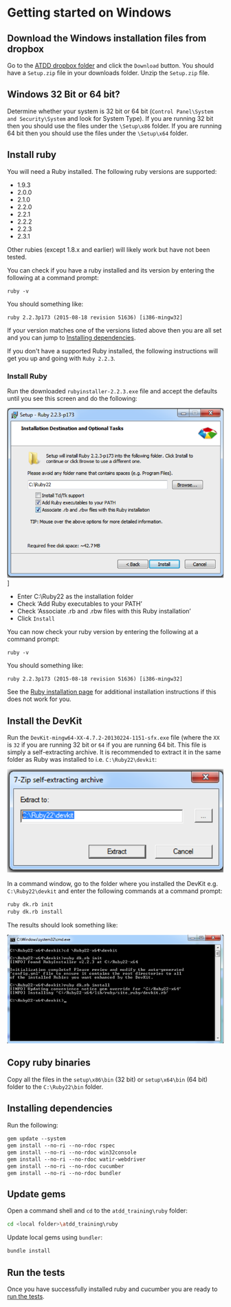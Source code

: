 ﻿# Getting started on Windows
## Download the Windows installation files from dropbox
Go to the [ATDD dropbox folder](http://bit.ly/atdd-setup-zip) and click the `Download` button. You should have a `Setup.zip` file in your downloads folder. Unzip the `Setup.zip` file.

## Windows 32 Bit or 64 bit?
Determine whether your system is 32 bit or 64 bit (`Control Panel\System and Security\System` and look for System Type).
If you are running 32 bit then you should use the files under the `\Setup\x86` folder. If you are running 64 bit then you should use the files under the `\Setup\x64` folder.

## Install ruby
You will need a Ruby installed. The following ruby versions are supported:
  - 1.9.3
  - 2.0.0
  - 2.1.0
  - 2.2.0  
  - 2.2.1
  - 2.2.2
  - 2.2.3
  - 2.3.1

Other rubies (except 1.8.x and earlier) will likely work but have not been tested.

You can check if you have a ruby installed and its version by entering the following at a command prompt:

```
ruby -v
```
You should something like:

```
ruby 2.2.3p173 (2015-08-18 revision 51636) [i386-mingw32]
```

If your version matches one of the versions listed above then you are all set and you can jump to [Installing dependencies](#installing-dependencies).

If you don't have a supported Ruby installed, the following instructions will get you up and going with `Ruby 2.2.3`.

### Install Ruby
Run the downloaded `rubyinstaller-2.2.3.exe` file and accept the defaults until you see this screen and do the following:

 ![Ruby installation](./images/windows-ruby-setup.png)]

*	Enter C:\Ruby22 as the installation folder
* Check ‘Add Ruby executables to your PATH’
* Check ‘Associate .rb and .rbw files with this Ruby installation’
* Click `Install`


You can now check your ruby version by entering the following at a command prompt:

```
ruby -v
```

You should something like:

```
ruby 2.2.3p173 (2015-08-18 revision 51636) [i386-mingw32]
```

See the [Ruby installation page](https://www.ruby-lang.org/en/documentation/installation/)
for additional installation instructions if this does not work for you.

## Install the DevKit
Run the `DevKit-mingw64-XX-4.7.2-20130224-1151-sfx.exe` file (where the `XX` is `32` if you are running 32 bit or `64` if you are running 64 bit. This file is simply a self-extracting archive. It is recommended to extract it in the same folder as Ruby was installed to i.e. `C:\Ruby22\devkit`:

![Extract DevKit](./images/extract-devkit.png)

In a command window, go to the folder where you installed the DevKit e.g. `C:\Ruby22\devkit` and enter the following commands at a command prompt:

```sh
ruby dk.rb init
ruby dk.rb install
```

The results should look something like:

![Install DevKit](./images/install-devkit.png)

## Copy ruby binaries
Copy all the files in the `setup\x86\bin` (32 bit) or `setup\x64\bin` (64 bit) folder to the `C:\Ruby22\bin` folder.

## Installing dependencies
<a name="installing-dependencies"></a>
Run the following:
```
gem update --system
gem install --no-ri --no-rdoc rspec
gem install --no-ri --no-rdoc win32console
gem install --no-ri --no-rdoc watir-webdriver
gem install --no-ri --no-rdoc cucumber
gem install --no-ri --no-rdoc bundler
```

## Update gems
Open a command shell and `cd` to the `atdd_training\ruby` folder:
```sh
cd <local folder>\atdd_training\ruby
```

Update local gems using `bundler`:
```sh
bundle install
```

## Run the tests
Once you have successfully installed ruby and cucumber you are ready to [run the tests](./Running-tests.md).
